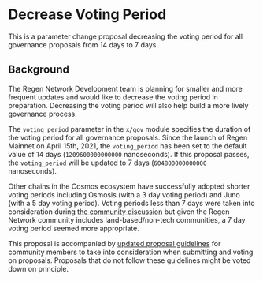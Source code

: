 # Decrease Voting Period

This is a parameter change proposal decreasing the voting period for all governance proposals from 14 days to 7 days.

## Background

The Regen Network Development team is planning for smaller and more frequent updates and would like to decrease the voting period in preparation. Decreasing the voting period will also help build a more lively governance process.

The `voting_period` parameter in the `x/gov` module specifies the duration of the voting period for all governance proposals. Since the launch of Regen Mainnet on April 15th, 2021, the `voting_period` has been set to the default value of 14 days (`1209600000000000` nanoseconds). If this proposal passes, the `voting_period` will be updated to 7 days (`604800000000000` nanoseconds).

Other chains in the Cosmos ecosystem have successfully adopted shorter voting periods including Osmosis (with a 3 day voting period) and Juno (with a 5 day voting period). Voting periods less than 7 days were taken into consideration during [the community discussion](https://commonwealth.im/regen/discussion/3762-governance-window-repost-from-discourse-forum) but given the Regen Network community includes land-based/non-tech communities, a 7 day voting period seemed more appropriate.

This proposal is accompanied by [updated proposal guidelines](https://github.com/regen-network/governance) for community members to take into consideration when submitting and voting on proposals. Proposals that do not follow these guidelines might be voted down on principle.
